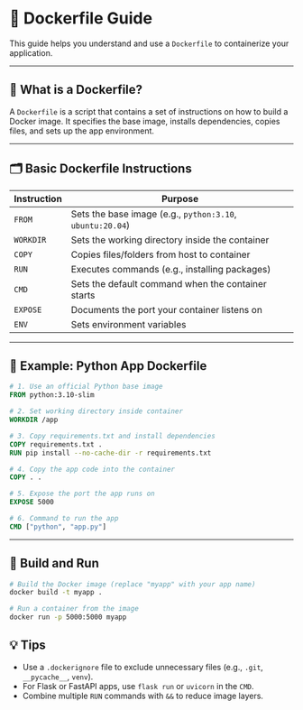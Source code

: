 # 🐳 Dockerfile Guide

This guide helps you understand and use a `Dockerfile` to containerize your application.

---

## 🧱 What is a Dockerfile?

A `Dockerfile` is a script that contains a set of instructions on how to build a Docker image. It specifies the base image, installs dependencies, copies files, and sets up the app environment.

---

## 🗂️ Basic Dockerfile Instructions

| Instruction | Purpose |
|-------------|---------|
| `FROM`      | Sets the base image (e.g., `python:3.10`, `ubuntu:20.04`) |
| `WORKDIR`   | Sets the working directory inside the container |
| `COPY`      | Copies files/folders from host to container |
| `RUN`       | Executes commands (e.g., installing packages) |
| `CMD`       | Sets the default command when the container starts |
| `EXPOSE`    | Documents the port your container listens on |
| `ENV`       | Sets environment variables |

---

## 📄 Example: Python App Dockerfile

```Dockerfile
# 1. Use an official Python base image
FROM python:3.10-slim

# 2. Set working directory inside container
WORKDIR /app

# 3. Copy requirements.txt and install dependencies
COPY requirements.txt .
RUN pip install --no-cache-dir -r requirements.txt

# 4. Copy the app code into the container
COPY . .

# 5. Expose the port the app runs on
EXPOSE 5000

# 6. Command to run the app
CMD ["python", "app.py"]
```
---

## 🚀 Build and Run
```bash
# Build the Docker image (replace "myapp" with your app name)
docker build -t myapp .

# Run a container from the image
docker run -p 5000:5000 myapp
```

## 💡 Tips

- Use a `.dockerignore` file to exclude unnecessary files (e.g., `.git`, `__pycache__`, `venv`).
- For Flask or FastAPI apps, use `flask run` or `uvicorn` in the `CMD`.
- Combine multiple `RUN` commands with `&&` to reduce image layers.



